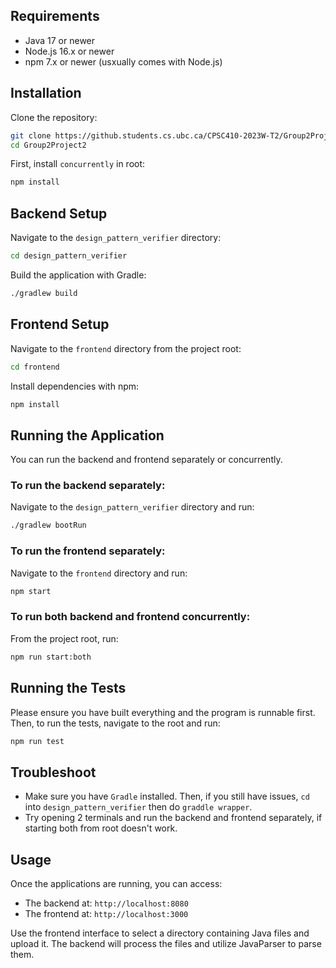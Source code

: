 ## Requirements

- Java 17 or newer
- Node.js 16.x or newer
- npm 7.x or newer (usxually comes with Node.js)

## Installation

Clone the repository:

```sh
git clone https://github.students.cs.ubc.ca/CPSC410-2023W-T2/Group2Project2.git
cd Group2Project2
```

First, install `concurrently` in root:

```sh
npm install
```

## Backend Setup

Navigate to the `design_pattern_verifier` directory:

```sh
cd design_pattern_verifier
```

Build the application with Gradle:

```sh
./gradlew build
```

## Frontend Setup

Navigate to the `frontend` directory from the project root:

```sh
cd frontend
```

Install dependencies with npm:

```sh
npm install
```

## Running the Application

You can run the backend and frontend separately or concurrently.

### To run the backend separately:

Navigate to the `design_pattern_verifier` directory and run:

```sh
./gradlew bootRun
```

### To run the frontend separately:

Navigate to the `frontend` directory and run:

```sh
npm start
```

### To run both backend and frontend concurrently:

From the project root, run:

```sh
npm run start:both
```

## Running the Tests

Please ensure you have built everything and the program is runnable first. Then, to run the tests, navigate to the root and run:

```sh
npm run test
```

## Troubleshoot

- Make sure you have `Gradle` installed. Then, if you still have issues, `cd` into `design_pattern_verifier` then do `graddle wrapper`.
- Try opening 2 terminals and run the backend and frontend separately, if starting both from root doesn't work.

## Usage

Once the applications are running, you can access:

- The backend at: `http://localhost:8080`
- The frontend at: `http://localhost:3000`

Use the frontend interface to select a directory containing Java files and upload it. The backend will process the files and utilize JavaParser to parse them.
